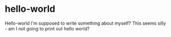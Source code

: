 # hello-world
Hello-world
I'm supposed to write something about myself? This seems silly - am I not going to print out hello world?
